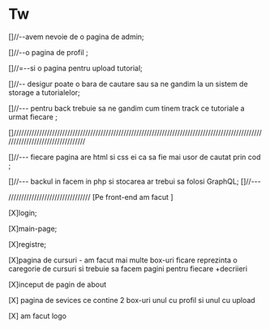 
# Tw
[]//--avem nevoie de o pagina de admin;

[]//--o pagina de profil ;

[]//=--si o pagina pentru upload tutorial;

[]//-- desigur poate o bara de cautare sau sa ne gandim la un sistem de storage a tutorialelor;

[]//--- pentru back trebuie sa ne gandim cum tinem track ce tutoriale a urmat fiecare ;

[]///////////////////////////////////////////////////////////////////////////////////////////////////////////////////////////////

[]//--- fiecare pagina are html si css ei ca sa fie mai usor de cautat prin cod ;

[]//--- backul in facem in php si stocarea ar trebui sa folosi GraphQL;
[]//---


////////////////////////////////
[Pe front-end am facut ]

[X]login;

[X]main-page;

[X]registre;

[X]pagina de cursuri - am facut mai multe box-uri ficare reprezinta o caregorie de cursuri si trebuie sa facem pagini pentru fiecare +decriieri

[X]inceput de pagin de about

[X] pagina de sevices ce contine 2 box-uri unul cu profil si unul cu upload

[X] am facut logo









